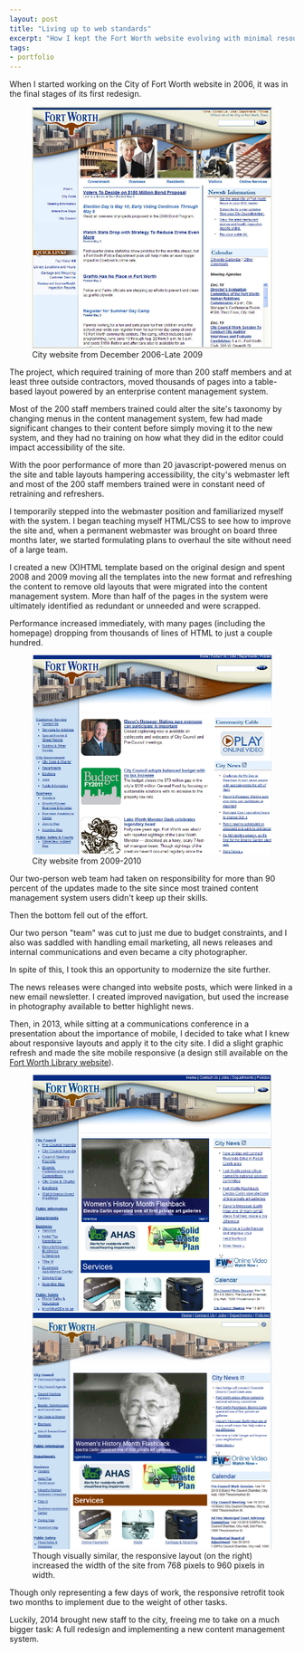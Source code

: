 ```yaml
---
layout: post
title: "Living up to web standards"
excerpt: "How I kept the Fort Worth website evolving with minimal resources."
tags:
- portfolio
---
```

When I started working on the City of Fort Worth website in 2006, it was in the final stages of its first redesign.

<figure class="image-w-caption">
<img src="/images/2008.jpg" alt="2006 layout">
<figcaption>City website from December 2006-Late 2009</figcaption>
</figure>

The project, which required training of more than 200 staff members and at least three outside contractors, moved thousands of pages into a table-based layout powered by an enterprise content management system.

Most of the 200 staff members trained could alter the site's taxonomy by changing menus in the content management system, few had made significant changes to their content before simply moving it to the new system, and they had no training on how what they did in the editor could impact accessibility of the site.

With the poor performance of more than 20 javascript-powered menus on the site and table layouts hampering accessibility, the city's webmaster left and most of the 200 staff members trained were in constant need of retraining and refreshers.

I temporarily stepped into the webmaster position and familiarized myself with the system. I began teaching myself HTML/CSS to see how to improve the site and, when a permanent webmaster was brought on board three months later, we started formulating plans to overhaul the site without need of a large team.

I created a new (X)HTML template based on the original design and spent 2008 and 2009 moving all the templates into the new format and refreshing the content to remove old layouts that were migrated into the content management system. More than half of the pages in the system were ultimately identified as redundant or unneeded and were scrapped.

Performance increased immediately, with many pages (including the homepage) dropping from thousands of lines of HTML to just a couple hundred.

<figure class="image-w-caption">
<img src="/images/2010.jpg" alt="2010 layout">
<figcaption>City website from 2009-2010</figcaption>
</figure>

Our two-person web team had taken on responsibility for more than 90 percent of the updates made to the site since most trained content management system users didn't keep up their skills.

Then the bottom fell out of the effort.

Our two person "team" was cut to just me due to budget constraints, and I also was saddled with handling email marketing, all news releases and internal communications and even became a city photographer.

In spite of this, I took this an opportunity to modernize the site further.

The news releases were changed into website posts, which were linked in a new email newsletter. I created improved navigation, but used the increase in photography available to better highlight news.

Then, in 2013, while sitting at a communications conference in a presentation about the importance of mobile, I decided to take what I knew about responsive layouts and apply it to the city site. I did a slight graphic refresh and made the site mobile responsive (a design still available on the [Fort Worth Library website](http://fortworthtexas.gov/library/)).

<figure class="side-by-side">
<div>
<img src="/images/2012.png" alt="first tweak" />
</div>
<div>
<img src="/images/2013.png" alt="responsive" />
</div>
<figcaption>Though visually similar, the responsive layout (on the right) increased the width of the site from 768 pixels to 960 pixels in width.</figcaption>
</figure>

Though only representing a few days of work, the responsive retrofit took two months to implement due to the weight of other tasks.

Luckily, 2014 brought new staff to the city, freeing me to take on a much bigger task: A full redesign and implementing a new content management system.
